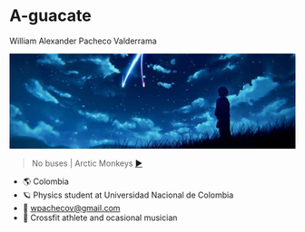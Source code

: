 
# A-guacate

William Alexander Pacheco Valderrama

![Universe banner](/Images/fea5a2ebb5407dfeba6c9c55e5207c40.jpg)

> No buses | Arctic Monkeys [▶](https://open.spotify.com/track/6mOiT65GFmXgBAviM3lrsE)

- 🌎 Colombia
- 🪐 Physics student at Universidad Nacional de Colombia
- 📩 wpachecov@gmail.com
- 🌙 Crossfit athlete and ocasional musician 


